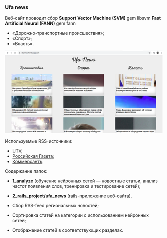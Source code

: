 ### Ufa news
Веб-сайт проводит сбор 
**Support Vector Machine (SVM)** gem libsvm
**Fast Artificial Neural (FANN)**  gem fann

- «Дорожно-транспортные происшествия»;
- «Спорт»;
- «Власть».

![website screenshot](1_screenshot.png)

Используемые RSS-источники:
- [UTV](https://utv.ru/rss.xml);
- [Российская Газета](https://rg.ru/org/filial/bashkortostan/rss.xml);
- [Коммерсантъ](https://www.kommersant.ru/rss/regions/ufa_all.xml).  

Содержание папок:
- **1_analyze** (обучение нейронных сетей — новостные статьи, анализ частот появления слов, тренировка и тестирование сетей);
- **2_rails_project/ufa_news**  (rails-приложение веб-сайта).

- Сбор RSS-feed региональных новостей; 
- Сортировка статей на категории с использованием нейронных сетей;
- Отображение статей в соответствующих разделах.



        
